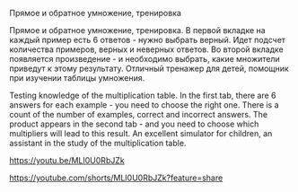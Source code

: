 Прямое и обратное умножение, тренировка

Прямое и обратное умножение, тренировка. В первой вкладке на каждый пример есть 6 ответов - нужно выбрать верный. 
Идет подсчет количества примеров, верных и неверных ответов. 
Во второй вкладке появляется произведение - и необходимо выбрать, какие множители приведут к этому результату.
Отличный тренажер для детей, помощник при изучении таблицы умножения.


Testing knowledge of the multiplication table. In the first tab, there are 6 answers for each example - you need 
to choose the right one.
There is a count of the number of examples, correct and incorrect answers.
The product appears in the second tab - and you need to choose which multipliers will lead to this result.
An excellent simulator for children, an assistant in the study of the multiplication table.


https://youtu.be/MLI0U0RbJZk

https://youtube.com/shorts/MLI0U0RbJZk?feature=share
